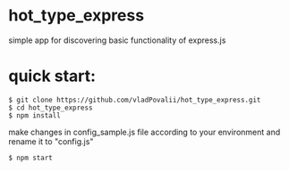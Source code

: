 


# hot_type_express
simple app for discovering basic functionality of express.js

# quick start:
```shell
$ git clone https://github.com/vladPovalii/hot_type_express.git
$ cd hot_type_express
$ npm install
```
make changes in config_sample.js file according to your environment and rename it to "config.js"
```shell
$ npm start
```
